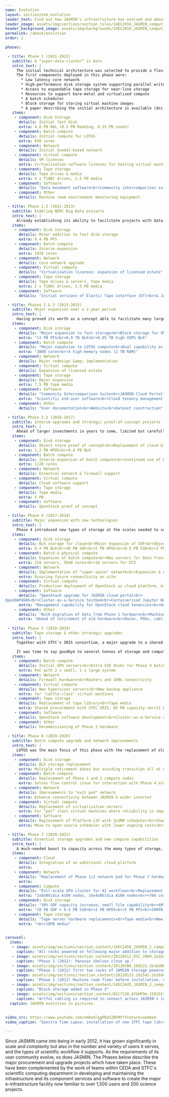 ```yaml
---
name: Evolution
layout: sectionitem_evolution
leader_text: Find out how JASMIN's infrastructure has evolved and about its roadmap for the future
leader_image: assets/img/sections/section_tiles/14EC2016_JASMIN_computing_cluster.2e16d0ba.fill-1000x500.jpg
header_background_image: assets/img/backgrounds/14EC2016_JASMIN_computing_cluste.2e16d0ba.fill-2000x1000.jpg
permalink: /about/evolution
order: 2

phases:

 - title: Phase 1 (2011-2012)
   subtitle: A “super-data-cluster” is born
   intro_text: |
     The initial technical architecture was selected to provide a flexible, high-performance storage and data analysis environment, supporting batch computing, hosted processing and a cloud environment. The CEDA Archive had outgrown its previous hosting environment and the increasing need for scientific workdlows to “bring the compute to the data” drove the development of an infrastructure to support analysis of archive data alongside datasets brought into or generated by projects in their own collaborative workspaces.
     The first components deployed in this phase were:
       * Low latency core network
       * High-performance disk storage system supporting parallel write
       * Access to expandable tape storage for near-line storage
       * Resources to support bare-metal and virtualised compute
       * A batch scheduler
       * Block storage for storing virtual machine images
       * A paper describing the initial architecture is available (doi:10.1109/BigData.2013.6691556).
   items:
    - component: Disk Storage
      details: Initial fast disk
      extra: 4.6 PB RAL (0.5 PB Reading, 0.15 PB Leeds)
    - component: Batch compute
      details: Initial compute for LOTUS
      extra: 650 cores
    - component: Network
      details: Initial Gnodal-based network
    - component: Virtual compute
      details: VM licences
      extra: Virtualisation software licenses for hosting virtual machines
    - component: Tape storage
      details: Tape drives & media
      extra: 4 x T10KC drives, 2.5 PB media
    - component: Software
      details: "Data movement software<br>Community intercomparison suite"
    - component: Other
      details: Machine room environment monitoring equipment

 - title: Phase 1.5 (2012-2013)
   subtitle: Enabling NERC Big Data projects
   intro_text: |
     Already establishing its ability to facilitate projects with data-intensive workflows, JASMIN was given additional capability to support several NERC "Big Data" projects across a range of disciplines: near-real-time processing of EO data, Earth surface deformation analysis and seismic hazard analysis, along with supporting a cloud infrastructure used within the Genomics community.
   items:
    - component: Disk storage
      details: Minor addition to fast disk storage
      extra: 0.4 PB PFS
    - component: Batch compute
      details: Interim expansion
      extra: 1920 cores
    - component: Network
      details: Core network upgrade
    - component: Virtual compute
      details: "Virtualisation licenses: expansion of licensed estate"
    - component: Tape storage
      details: Tape drives & servers, Tape media
      extra: 2 x T10KC drives, 3.5 PB media
    - component: Software
      details: "Initial versions of Elastic Tape interface (ET)<br>& JASMIN Analysis Platform (JAP)"

 - title: Phases 2 & 3 (2013-2015)
   subtitle: Major expansion over a 2-year period
   intro_text: |
     Having proved its worth as a concept able to facilitate many large data-intensive environmental science projects, JASMIN underwent a major upgrade to provide the necessary storage and compute for its stakeholder community. Its remit now extended beyond the initial [NCAS](https://www.ncas.ac.uk) and [NCEO](https://www.nceo.ac.uk) stakeholders to serve the whole of the [NERC](https://nerc.ukri.org) community.
   items:
    - component: Disk storage
      details: "Major expansion to fast storage<br>Block storage for VM hosting<br>High-performance storage for databases"
      extra: "11 PB PFS<br>0.9 TB BLK<br>0.05 TB high-IOPS BLK"
    - component: Batch compute
      details: "Major expansion to LOTUS compute<br>Dual capability as hypervisors for virtual machines, or as LOTUS nodes"
      extra: "3800 cores<br>4 high-memory nodes (2 TB RAM)"
    - component: Network
      details: Major redesign &amp; implementation
    - component: Virtual compute
      details: Expansion of licensed estate
    - component: Tape storage
      details: Major expansion
      extra: 7.5 PB tape media
    - component: Software
      details: "Community Intercomparison Suite<br>JASMIN Cloud Portal"
      extra: "Scientific end-user software<br>Cloud tenancy management interface"
    - component: Other
      details: "User documentation<br>Website<br>Dataset construction"

 - title: Phase 3.5 (2016-2017)
   subtitle: Interim upgrades and strategic proof-of-concept projects
   intro_text: |
     Ahead of larger investments in years to come, limited but carefully-targetted upgrades ensured that key systems continued to operate at the scales needed. A proof-of-concept project tested the feasibility of using OpenStack instead of a proprietary solution for JASMIN's growing Community Cloud infrastructure.
   items:
    - component: Disk storage
      details: Object store proof of concept<br>Replacement of cloud block storage<br>Continued use of Phase 1, 2 storage inc. battery replacements
      extra: 1.2 PB HPOS<br>0.4 PB BLK
    - component: Batch compute
      details: Interim expansion of batch compute<br>Continued use of Phase 1.5 & 2 compute (~4000 cores)
      extra: 1120 cores
    - component: Network
      details: Essential network & firewall support
    - component: Virtual compute
      details: Cloud software support
    - component: Tape storage
      details: Tape media
      extra: 5 PB
    - component: Software
      details: OpenStack proof of concept

 - title: Phase 4 (2017-2018)
   subtitle: Major expansion with new technologies
   intro_text: |
     Phase 4 introduced new types of storage at the scales needed to support scientific workflows into the future. Successful proofs-of-concept with Scale Out Filesystem (SOF) and high-performance object storage (HPOS) enabled large deployments of these, with SOF adopted as the primary storage medium for Group Workspace storage, and tooling and services under development to enable use of object storage within cloud-based workflows. LOTUS gained a major upgrade of >5000 cores, in a network enhanced for future expansion. Cloud tenancies were migrated to an OpenStack platform and management interfaces adapted to match. Meanwhile testbeds for Cluster-as-a-Service and JuPyter Notebooks provided previews of exciting capabilities to come.
   items:
    - component: Disk storage
      details: BLK storage for cloud<br>Major expansion of SOF<br>Object storage (HPOS)<br>New SSD for home areas<br>Replacement of earlier PFS
      extra: 0.4 PB BLK<br>30 PB SOF<br>5 PB HPOS<br>0.5 PB SSD<br>3 PB PFS
    - component: Batch & physical compute
      details: Expansion of batch compute<br>New servers for Data Transfer Zone
      extra: 210 servers, 5040 cores<br>10 servers for DTZ
    - component: Network
      details: Implementation of "super-spine" network<br>Expansion & upgrade to management network
      extra: Ensuring future connectivity on site
    - component: Virtual compute
      details: Production deployment of OpenStack as cloud platform, migration of tenancies
    - component: Software
      details: "OpenStack upgrade for JASMIN cloud portal<br>
OpenDAP4GWS<br>Cluster-as-a-Service testbed<br>Containerised Jupyter Notebook deployed in Kubernetes"
      extra: "Management capability for OpenStack cloud tenancies<br>Autonomous exposure of data from GWSs<br>Dynamic virtualized batch compute<br>PoC for Python Notebook service"
    - component: Other
      details: "Bulk migration of data from Phase 1 hardware<br>Machine room hardware"
      extra: "Ahead of retirement of old hardware<br>Racks, PDUs, cabling, environment monitoring equipment"
    
 - title: Phase 5 (2018-2019)
   subtitle: Tape storage & other strategic upgrades
   intro_text: |
     Together with STFC's IRIS consortium, a major upgrade to a shared tape storage facility was procured with capacity for 65 PB of near-line storage. JASMIN also acquired its first GPU servers: a small prrof-of-concept cluster of 5 systems.

     It was time to say goodbye to several tonnes of storage and compute hardware from previous phases which were now retired, and needed to be removed to make room for new equipment.
   items:
    - component: Batch compute
      details: Initial GPU servers<br>Extra SSD disks for Phase 4 batch compute
      extra: PoC with 2 x small, 1 x large system
    - component: Network
      details: Firewall hardware<br>Routers and 100G connectivity
    - component: Virtual compute
      details: New hypervisor servers<br>New backup appliance
      extra: for "cattle-class" virtual machines
    - component: Tape storage
      details: Replacement of tape library<br>Tape media
      extra: Shared procurement with STFC IRIS. 65 PB capacity.<br>11 PB (LTO and TS1160)
    - component: Software
      details: OpenStack software development<br>Cluster-as-a-Service development
    - component: Other
      details: Decommissioning of Phase 2 hardware
    
 - title: Phase 6 (2019-2020)
   subtitle: Batch compute upgrade and network improvements
   intro_text: |
     LOTUS was the main focus of this phase with the replacement of old compute nodes with new higher-memory servers and work to migrate from Platform LSF to SLURM as the scheduler. A change of operating system also meant redeployment of CEDA and JASMIN service hosts throughout the system.
   items:
    - component: Disk storage
      details: BLK storage replacement
      extra: Multiple retirement dates but avoiding transition all at once.<br>To run alongside then replace existing hardware.
    - component: Batch compute
      details: Replacement of Phase 1 and 2 compute nodes
      extra: Solves flow control issue for interaction with Phase 4 storage.<br>Current 4 x 2 TB high-memory nodes to be replaced with 132 x 1 TB nodes
    - component: Network
      details: Improvements to "exit pod" network
      extra: Enhance connectivity between JASMIN & wider internet
    - component: Virtual compute
      details: Replacement of virtualisation servers
      extra: For “pet” class virtual machines where reliability is important
    - component: Software
      details: Replacement of Platform LSF with SLURM scheduler<br>Change of operating system
      extra: Move to open-source scheduler with lower ongoing costs<br>Move from RedHat Enterprise to Centos7

 - title: Phase 7 (2020-2021)
   subtitle: Essential storage upgrades and new compute capabilities 
   intro_text: |
     A much-needed boost to capacity across the many types of storage, but coupled with retirement of older disk systems and increased CPU compute for the LOTUS batch processing cluster. Following a successful proof-of-concept in previous years, this phase also establised ORCHID, JASMIN's new GPU cluster to cater for AI workflows.
   items:
    - component: Cloud
      details: Integration of an additional cloud platform 
      extra: 
    - component: Network
      details: "Replacement of Phase 1/2 network pod for Phase 7 hardware<br>25Gbit/sec NIC upgrade for hypervisors in managed cluster"
      extra:
    - component: Compute
      details: "Full-scale GPU cluster for AI workflows<br>Replacement of Phase 2/3 CPU nodes and cloud hardware expansion"
      extra: "2x8xNVidia A100 nodes, 14x4xNVidia A100 nodes<br>+768 cores CPU with large RAM.<br>New 100Gb networking for LOTUS"
    - component: Disk storage
      details: "30% SOF capacity increase, small file capability<br>40% HPOS increase<br>125% PFS capacity increase<br>SSD upgrade for small-file workloads.<br>Block capacity for virtualisation, clouds & container storage, API brought up to date"
      extra: "10 PB SOF + 0.5 PB SSD<br>2 PB HPOS<br>5 PB PFS<br>300TB SSD<br>4-500TB Flash"
    - component: Tape storage
      details: "Tape server hardware replacements<br>Tape media<br>New colder-storage system design & development to replace ET & JDMA"
      extra: "<br>18PB media"
    

carousel:
  items:
   - image: assets/img/sections/section_content/14EC2458_JASMIN_2_computing_clus.2e16d0ba.fill-2000x1000.jpg
     caption: "All racks powered on following major addition to storage and compute capabilities in Phases 2 and 3."
   - image: assets/img/sections/section_content/20120312_DSC_3969.2e16d0ba.fill-2000x1000.jpg
     caption: "Phase 1 (2012): Panasas shelves close up."
   - image: assets/img/sections/section_content/20120308_160221.2e16d0ba.fill-2000x1000.jpg
     caption: "Phase 1 (2012) first two racks of JAMSIN storage powered on."
   - image: assets/img/sections//section_content/20120131_181541.2e16d0ba.fill-2000x1000.jpg
     caption: "Phase 1 (2012) Machine room floor before installation. Compute servers and block storage arrays."
   - image: assets/img/sections/section_content/14EC2445_JASMIN_2_computing_clus.2e16d0ba.fill-2000x1000.jpg
     caption: "Block storage added in Phase 3"
   - image: assets/img/sections/section_content/DSC7130_A7GHP9m.15015514.fill-2000x1000.jpg
     caption: "Artful cabling is required to connect across JASMIN's internal network."
  caption: JASMIN evolution in pictures.
  
     
video_src: https://www.youtube.com/embed/ggPDo5ZBhMY?feature=oembed
video_caption: "Spectra Time Lapse: installation of new STFC tape library"

---
```



Since JASMIN came into being in early 2012, it has grown significantly in scale and complexity but also in the number and variety of users it serves, and the types of scientific workflow it supports. As the requirements of its user community evolve, so does JASMIN. The Phases below describe the major procurement and upgrade projects which have taken place. These have been complemented by the work of teams within CEDA and STFC's scientific computing department in developing and maintaining the infrastructure and its component services and software to create the major e-infrastructure facility now familiar to over 1,500 users and 200 science projects.